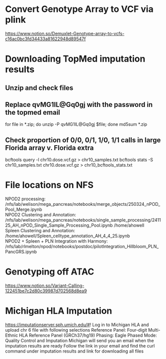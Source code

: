 # Convert Genotype Array to VCF via plink
https://www.notion.so/Demuxlet-Genotype-array-to-vcfs-c16ac0bc3fd34433a81622948d89547f

# Downloading TopMed imputation results
## Unzip and check files
## Replace qvMG1IL@Gq0gj with the password in the topmed email
for file in *.zip; do unzip -P qvMG1IL@Gq0gj $file; done
md5sum *.zip

## Check proportion of 0/0, 0/1, 1/0, 1/1 calls in large Florida array v. Florida extra
bcftools query -l chr10.dose.vcf.gz > chr10_samples.txt
bcftools stats -S chr10_samples.txt chr10.dose.vcf.gz > chr10_bcftools_stats.txt

# File locations on NFS
NPOD2 processing: /nfs/lab/welison/mega_pancreas/notebooks/merge_objects/250324_nPOD_Pool_Merge.ipynb <br /> 
NPOD2 Clustering and Annotation: /nfs/lab/welison/mega_pancreas/notebooks/single_sample_processing/241125_AH_nPOD_Single_Sample_Processing_Pool.ipynb
/home/ahowell <br /> 
Spleen Clustering and Annotation: /home/ahowell/Spleen_celltype_annotation_AH_4_4_25.ipynb <br /> 
NPOD2 + Spleen + PLN Integration with Harmony: /nfs/lab/rlmelton/npod/notebooks/postdoc/pilotIntegration_Hillbloom_PLN_PancGRS.ipynb <br />

# Genotyping off ATAC
https://www.notion.so/Variant-Calling-122451be7c2d80c39987d702568d8ea9 

# Michigan HLA Imputation
https://imputationserver.sph.umich.edu/#! 
Log in to Michigan HLA and upload chr 6 file with following selections
Reference Panel: Four-digit Multi-Ethnic HLA Reference Panel (GRCh37/hg19)
Phasing: Eagle Phased
Mode: Quality Control and Imputation
Michigan will send you an email when the imputation results are ready
Follow the link in your email and find the curl command under imputation results and link for downloading all files
